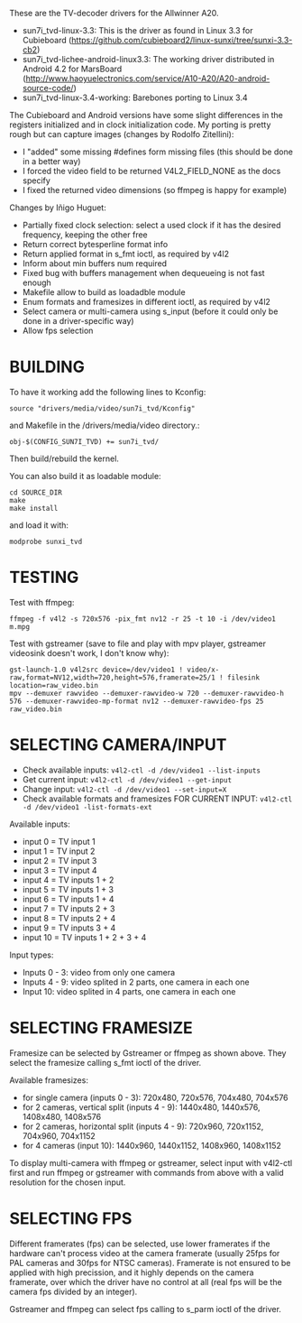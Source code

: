 These are the TV-decoder drivers for the Allwinner A20.

* sun7i_tvd-linux-3.3: This is the driver as found in Linux 3.3 for Cubieboard
(https://github.com/cubieboard2/linux-sunxi/tree/sunxi-3.3-cb2)
* sun7i_tvd-lichee-android-linux3.3: The working driver distributed in Android 4.2 for MarsBoard 
(http://www.haoyuelectronics.com/service/A10-A20/A20-android-source-code/)
* sun7i_tvd-linux-3.4-working: Barebones porting to Linux 3.4

The Cubieboard and Android versions have some slight differences in the registers initialized and
in clock initialization code. My porting is pretty rough but can capture images (changes by Rodolfo
Zitellini):

* I "added" some missing #defines form missing files (this should be done in a better way)
* I forced the video field to be returned V4L2_FIELD_NONE as the docs specify
* I fixed the returned video dimensions (so ffmpeg is happy for example)

Changes by Iñigo Huguet:

* Partially fixed clock selection: select a used clock if it has the desired frequency, keeping the other free
* Return correct bytesperline format info
* Return applied format in s_fmt ioctl, as required by v4l2
* Inform about min buffers num required
* Fixed bug with buffers management when dequeueing is not fast enough
* Makefile allow to build as loadadble module
* Enum formats and framesizes in different ioctl, as required by v4l2
* Select camera or multi-camera using s_input (before it could only be done in a driver-specific way)
* Allow fps selection


BUILDING
========

To have it working add the following lines to Kconfig:

```
source "drivers/media/video/sun7i_tvd/Kconfig"
```

and Makefile in the /drivers/media/video directory.:

```
obj-$(CONFIG_SUN7I_TVD) += sun7i_tvd/
```
Then build/rebuild the kernel.

You can also build it as loadable module:

```
cd SOURCE_DIR
make
make install
```

and load it with:

```
modprobe sunxi_tvd
```


TESTING
=======

Test with ffmpeg:

```
ffmpeg -f v4l2 -s 720x576 -pix_fmt nv12 -r 25 -t 10 -i /dev/video1 m.mpg
```

Test with gstreamer (save to file and play with mpv player, gstreamer videosink doesn't work, I don't know why):

```
gst-launch-1.0 v4l2src device=/dev/video1 ! video/x-raw,format=NV12,width=720,height=576,framerate=25/1 ! filesink location=raw_video.bin
mpv --demuxer rawvideo --demuxer-rawvideo-w 720 --demuxer-rawvideo-h 576 --demuxer-rawvideo-mp-format nv12 --demuxer-rawvideo-fps 25 raw_video.bin
```


SELECTING CAMERA/INPUT
======================

* Check available inputs: `v4l2-ctl -d /dev/video1 --list-inputs`
* Get current input: `v4l2-ctl -d /dev/video1 --get-input`
* Change input: `v4l2-ctl -d /dev/video1 --set-input=X`
* Check available formats and framesizes FOR CURRENT INPUT: `v4l2-ctl -d /dev/video1 -list-formats-ext`

Available inputs:

* input 0 = TV input 1
* input 1 = TV input 2
* input 2 = TV input 3
* input 3 = TV input 4
* input 4 = TV inputs 1 + 2
* input 5 = TV inputs 1 + 3
* input 6 = TV inputs 1 + 4
* input 7 = TV inputs 2 + 3
* input 8 = TV inputs 2 + 4
* input 9 = TV inputs 3 + 4
* input 10 = TV inputs 1 + 2 + 3 + 4

Input types:

* Inputs 0 - 3: video from only one camera
* Inputs 4 - 9: video splited in 2 parts, one camera in each one
* Input 10: video splited in 4 parts, one camera in each one


SELECTING FRAMESIZE
===================

Framesize can be selected by Gstreamer or ffmpeg as shown above. They select
the framesize calling s_fmt ioctl of the driver.

Available framesizes:

* for single camera (inputs 0 - 3): 720x480, 720x576, 704x480, 704x576
* for 2 cameras, vertical split (inputs 4 - 9): 1440x480, 1440x576, 1408x480, 1408x576
* for 2 cameras, horizontal split (inputs 4 - 9): 720x960, 720x1152, 704x960, 704x1152
* for 4 cameras (input 10): 1440x960, 1440x1152, 1408x960, 1408x1152

To display multi-camera with ffmpeg or gstreamer, select input with v4l2-ctl
first and run ffmpeg or gstreamer with commands from above with a valid resolution
for the chosen input.


SELECTING FPS
=============

Different framerates (fps) can be selected, use lower framerates if the
hardware can't process video at the camera framerate (usually 25fps for PAL
cameras and 30fps for NTSC cameras). Framerate is not ensured to be applied
with high precission, and it highly depends on the camera framerate, over
which the driver have no control at all (real fps will be the camera fps
divided by an integer).

Gstreamer and ffmpeg can select fps calling to s_parm ioctl of the driver.

